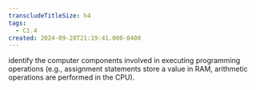 ```yaml
---
transcludeTitleSize: h4
tags:
  - C1.4
created: 2024-09-28T21:19:41.000-0400
---
```

identify the computer components involved in executing programming operations (e.g., assignment statements store a value in RAM, arithmetic operations are performed in the CPU).